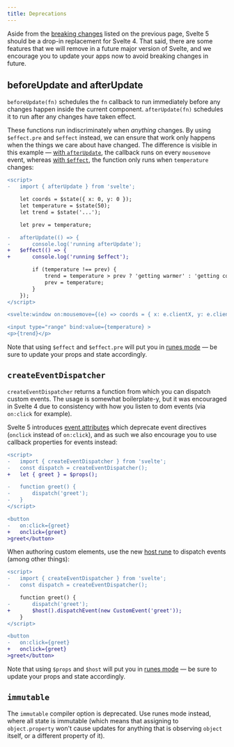 ```yaml
---
title: Deprecations
---
```


Aside from the [breaking changes](/docs/breaking-changes) listed on the previous page, Svelte 5 should be a drop-in replacement for Svelte 4. That said, there are some features that we will remove in a future major version of Svelte, and we encourage you to update your apps now to avoid breaking changes in future.

## beforeUpdate and afterUpdate

`beforeUpdate(fn)` schedules the `fn` callback to run immediately before any changes happen inside the current component. `afterUpdate(fn)` schedules it to run after any changes have taken effect.

These functions run indiscriminately when _anything_ changes. By using `$effect.pre` and `$effect` instead, we can ensure that work only happens when the things we care about have changed. The difference is visible in this example — [with `afterUpdate`](/#H4sIAAAAAAAAE21STW-DMAz9K140CSpVtJddUmDaj5i0aezAwKBI-VJi6CqU_74AY-WwiyPbz37PdibWCYme8Y-J6Voh4-zFWnZkdLOz40eUhNH3ZnDNHMl944SlstIVCWWNI5ig7gjdq21rQgjQOaMgWUuTSwRGqESCxhjXeijg0VNEphN8czgf4RYthMNlwxEqi66mweEd_HTeARzq9p5KsixL1uyGsA7HCNh1-tWxU5qmByhKmJY6aoz2RmImTZ8mbtBa6H4_10ZAqxUdpHudD0WxkB62fhVtKvewclX2DEmPRDPFtXYKXQL8Hop7kjG08dH_w8REmJ9lcfnpfhadr6vnV6FbcwWjuTKDR2VGLKYUl6n_brEcAbNGCtT0thxj897jLQOc1p5C2yFuPn6LomKu1j1WDL4iAx9rOcTGO3kBYk1uy2lZQchPtoxfSJlWdAJbxskNGD7DD-pLlz59AgAA), the callback runs on every `mousemove` event, whereas [with `$effect`](/#H4sIAAAAAAAAE21SwW6EIBD9lSnZRDfZuHvphapN_6JN7cHqaEgQCIxuG8O_F7VUDw0JZOY93gxvmFknJDrG32em6gEZZy_GsAujb7MEbkJJGGKnR9ssmdw1VhgqK1WRRIJGa9s6KODkqCZMZ_jicLvAd9jBn58ij3AwaGsaLe7kx9uBYFG1O5RkWZZsaGQYi1MgHJQWOIAn7DpsKE3PUJQwr3eo0cppiZnUfZrYUSmhevhlRmHadtFBeuzvoSjWYueoVVHs7kgrt46eIemRaJG_13ZAmwDfU8EfGVKxHv3_iAD45VgNy6-7xyrfRsDvQrX6DlrxQY8OBz1hMae4vvhvBqv5mDVSoKLXdQgxegMf1nXTFMqMwfEw46JitlY9Vgw-QwU-1XIMwof2PIQ7uSnn1QKfX00Z_sOgW9EJbBknO6L_8D9aLfICSgIAAA==), the function only runs when `temperature` changes:

```diff
<script>
-	import { afterUpdate } from 'svelte';

	let coords = $state({ x: 0, y: 0 });
	let temperature = $state(50);
	let trend = $state('...');

	let prev = temperature;

-	afterUpdate(() => {
-		console.log('running afterUpdate');
+	$effect(() => {
+		console.log('running $effect');

		if (temperature !== prev) {
			trend = temperature > prev ? 'getting warmer' : 'getting cooler';
			prev = temperature;
		}
	});
</script>

<svelte:window on:mousemove={(e) => coords = { x: e.clientX, y: e.clientY } } />

<input type="range" bind:value={temperature} >
<p>{trend}</p>
```

Note that using `$effect` and `$effect.pre` will put you in [runes mode](/docs/runes) — be sure to update your props and state accordingly.

## `createEventDispatcher`

`createEventDispatcher` returns a function from which you can dispatch custom events. The usage is somewhat boilerplate-y, but it was encouraged in Svelte 4 due to consistency with how you listen to dom events (via `on:click` for example).

Svelte 5 introduces [event attributes](/docs/event-handlers) which deprecate event directives (`onclick` instead of `on:click`), and as such we also encourage you to use callback properties for events instead:

```diff
<script>
-	import { createEventDispatcher } from 'svelte';
-	const dispatch = createEventDispatcher();
+	let { greet } = $props();

-	function greet() {
-		dispatch('greet');
-	}
</script>

<button
-	on:click={greet}
+	onclick={greet}
>greet</button>
```

When authoring custom elements, use the new [host rune](/docs/runes#$host) to dispatch events (among other things):

```diff
<script>
-	import { createEventDispatcher } from 'svelte';
-	const dispatch = createEventDispatcher();

	function greet() {
-		dispatch('greet');
+		$host().dispatchEvent(new CustomEvent('greet'));
	}
</script>

<button
-	on:click={greet}
+	onclick={greet}
>greet</button>
```

Note that using `$props` and `$host` will put you in [runes mode](/docs/runes) — be sure to update your props and state accordingly.

## `immutable`

The `immutable` compiler option is deprecated. Use runes mode instead, where all state is immutable (which means that assigning to `object.property` won't cause updates for anything that is observing `object` itself, or a different property of it).
